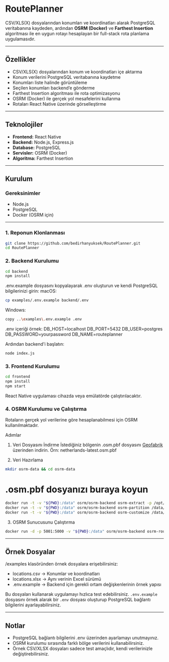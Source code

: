 # RoutePlanner

CSV/XLS(X) dosyalarından konumları ve koordinatları alarak PostgreSQL veritabanına kaydeden, ardından **OSRM (Docker)** ve **Farthest Insertion** algoritması ile en uygun rotayı hesaplayan bir full-stack rota planlama uygulamasıdır.

---

## Özellikler
- CSV/XLS(X) dosyalarından konum ve koordinatları içe aktarma
- Konum verilerini PostgreSQL veritabanına kaydetme
- Konumları liste halinde görüntüleme
- Seçilen konumları backend’e gönderme
- Farthest Insertion algoritması ile rota optimizasyonu
- OSRM (Docker) ile gerçek yol mesafelerini kullanma
- Rotaları React Native üzerinde görselleştirme

---

## Teknolojiler
- **Frontend:** React Native  
- **Backend:** Node.js, Express.js  
- **Database:** PostgreSQL
- **Servisler:** OSRM (Docker)  
- **Algoritma:** Farthest Insertion  

---

## Kurulum

### Gereksinimler
- Node.js
- PostgreSQL
- Docker (OSRM için)

---

### 1. Reponun Klonlanması
```bash
git clone https://github.com/bedirhanyuksek/RoutePlanner.git
cd RoutePlanner
```

### 2. Backend Kurulumu
```bash
cd backend
npm install
```
.env.example dosyasını kopyalayarak .env oluşturun ve kendi PostgreSQL bilgilerinizi girin:
macOS:
```bash
cp examples/.env.example backend/.env
```
Windows:
```bash
copy ..\examples\.env.example .env
```

.env içeriği örnek:
DB_HOST=localhost
DB_PORT=5432
DB_USER=postgres
DB_PASSWORD=yourpassword
DB_NAME=routeplanner

Ardından backend'i başlatın:
```bash
node index.js
```

### 3. Frontend Kurulumu
```bash
cd frontend
npm install
npm start
```
React Native uygulaması cihazda veya emülatörde çalıştırılacaktır.

### 4. OSRM Kurulumu ve Çalıştırma

Rotaların gerçek yol verilerine göre hesaplanabilmesi için OSRM kullanılmaktadır.

Adımlar
1. Veri Dosyasını İndirme
İstediğiniz bölgenin .osm.pbf dosyasını [Geofabrik](https://download.geofabrik.de/) üzerinden indirin.
Örn: netherlands-latest.osm.pbf

2. Veri Hazırlama
```bash
mkdir osrm-data && cd osrm-data
```
# .osm.pbf dosyanızı buraya koyun
```bash
docker run -t -v "${PWD}:/data" osrm/osrm-backend osrm-extract -p /opt/car.lua /data/netherlands-latest.osm.pbf
docker run -t -v "${PWD}:/data" osrm/osrm-backend osrm-partition /data/netherlands-latest.osrm
docker run -t -v "${PWD}:/data" osrm/osrm-backend osrm-customize /data/netherlands-latest.osrm
```

3. OSRM Sunucusunu Çalıştırma
```bash
docker run -d -p 5001:5000 -v "${PWD}:/data" osrm/osrm-backend osrm-routed /data/netherlands-latest.osrm
```

---

## Örnek Dosyalar
/examples klasöründen örnek dosyalara erişebilirsiniz:
- locations.csv -> Konumlar ve koordinatları
- locations.xlsx -> Aynı verinin Excel sürümü
- .env.example -> Backend için gerekli ortam değişkenlerinin örnek yapısı

Bu dosyaları kullanarak uygulamayı hızlıca test edebilirsiniz. `.env.example` dosyasını örnek alarak bir `.env` dosyası oluşturup PostgreSQL bağlantı bilgilerini ayarlayabilirsiniz. 

---

## Notlar
- PostgreSQL bağlantı bilgilerini .env üzerinden ayarlamayı unutmayınız.
- OSRM kurulumu sırasında farklı bölge verilerini kullanabilirsiniz.
- Örnek CSV/XLSX dosyaları sadece test amaçlıdır, kendi verilerinizle değiştirebilirsiniz.
